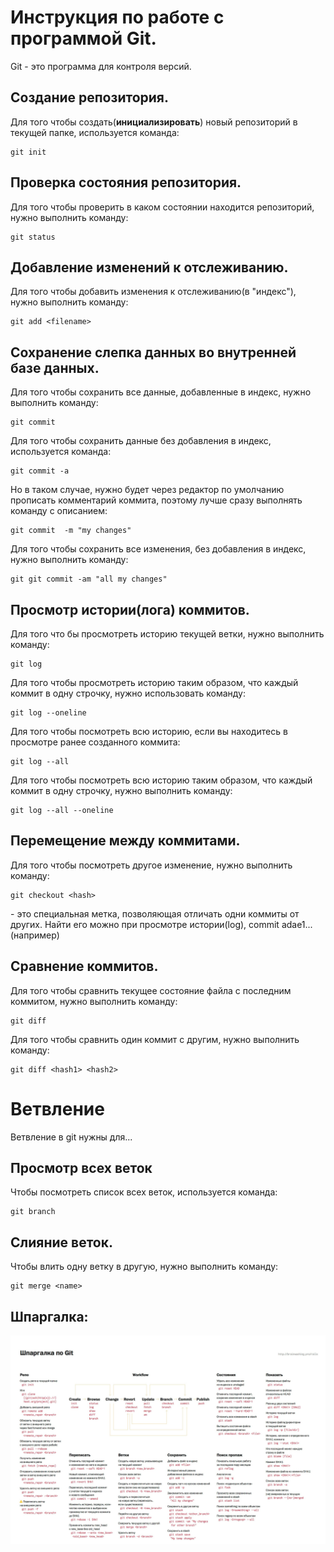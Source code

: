 # Инструкция по работе с программой Git.

Git - это программа для контроля версий.

## Создание репозитория.

Для того чтобы создать(**инициализировать**) новый репозиторий в текущей папке,
используется команда:

    git init

## Проверка состояния репозитория.

Для того чтобы проверить в каком состоянии находится репозиторий, нужно 
выполнить команду: 
    
    git status

## Добавление изменений к отслеживанию.

Для того чтобы добавить изменения к отслеживанию(в "индекс"), нужно 
выполнить команду:

    git add <filename>

## Сохранение слепка данных во внутренней базе данных.

Для того чтобы сохранить все данные, добавленные в индекс, нужно выполнить команду:

    git commit

Для того чтобы сохранить данные без добавления в индекс, используется команда:

    git commit -a

Но в таком случае, нужно будет через редактор по умолчанию прописать комментарий коммита, поэтому
лучше сразу выполнять команду с описанием:

    git commit  -m "my changes"

Для того чтобы сохранить все изменения, без добавления в индекс, нужно выполнить команду:

    git git commit -am "all my changes"

## Просмотр истории(лога) коммитов.

Для того что бы просмотреть историю текущей ветки, нужно выполнить команду:

    git log

Для того чтобы просмотреть историю таким образом, что каждый коммит в одну строчку, 
нужно использовать команду:

    git log --oneline 

Для того чтобы посмотреть всю историю, если вы находитесь в просмотре ранее созданного коммита:

    git log --all

Для того чтобы посмотреть всю историю таким образом, что каждый коммит в одну строчку,
нужно выполнить команду: 

    git log --all --oneline

## Перемещение между коммитами.

Для того чтобы посмотреть другое изменение, нужно выполнить команду: 

    git checkout <hash>

<hash> - это специальная метка, позволяющая отличать одни коммиты от других.
Найти его можно при просмотре истории(log), commit adae1...(например)

## Сравнение коммитов.

Для того чтобы сравнить текущее состояние файла с последним коммитом, 
нужно выполнить команду:

    git diff

Для того чтобы сравнить один коммит с другим, нужно выполнить команду:

    git diff <hash1> <hash2>

# Ветвление

Ветвление в git нужны для...

## Просмотр всех веток

Чтобы посмотреть список всех веток, используется команда:

    git branch

## Слияние веток.

Чтобы влить одну ветку в другую, нужно выполнить команду:

    git merge <name>

## Шпаргалка:

![Git](/git.jpg)
